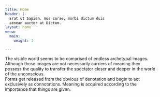 ```yaml
---
title: Home
header: |-
  Erat ut Sapien, mus curae, morbi dictum duis
  aenean auctor at Dictum.
layout: home
menu:
  main:
    weight: 1

---
```

The visible world seems to be comprised of endless archetypal images. Although those images are not necessarily carriers of meaning they possess the quality to transfer the spectator closer and deeper in the world of the unconscious.  
Forms get released from the obvious of denotation and begin to act exclusively as connotations. Meaning is acquired according to the importance that things are given.